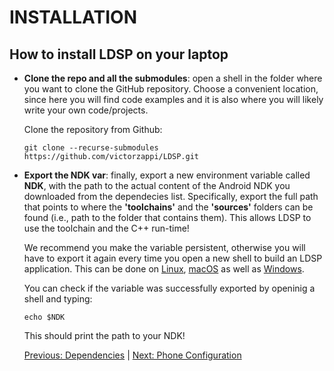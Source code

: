 # INSTALLATION
## How to install LDSP on your laptop

- **Clone the repo and all the submodules**: open a shell in the folder where you want to clone the GitHub repository. Choose a convenient location, since here you will find code examples and it is also where you will likely write your own code/projects.

  Clone the repository from Github:
  ```console
  git clone --recurse-submodules https://github.com/victorzappi/LDSP.git
  ```
  
- **Export the NDK var**: finally, export a new environment variable called **NDK**, with the path to the actual content of the Android NDK you downloaded from the dependecies list. Specifically, export the full path that points to where the **'toolchains'** and the **'sources'** folders can be found (i.e., path to the folder that contains them). This allows LDSP to use the toolchain and the C++ run-time!

    We recommend you make the variable persistent, otherwise you will have to export it again every time you open a new shell to build an LDSP application. This can be done on [Linux](https://stackoverflow.com/a/13046663), [macOS](https://support.apple.com/guide/terminal/use-environment-variables-apd382cc5fa-4f58-4449-b20a-41c53c006f8f/mac) as well as [Windows](https://learn.microsoft.com/en-us/powershell/module/microsoft.powershell.core/about/about_environment_variables?view=powershell-7.3#saving-environment-variables-with-the-system-control-panel).

    You can check if the variable was successfully exported by openinig a shell and typing:
  ```console
  echo $NDK
  ```
  This should print the path to your NDK!

  
  [Previous: Dependencies](dependencies.md) | [Next: Phone Configuration](phone_config.md)